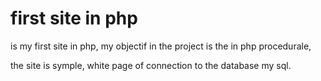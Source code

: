 # first site in php

is my first site in php, my objectif in the project is the in php procedurale,

the site is symple, white page of connection to the database my sql.

